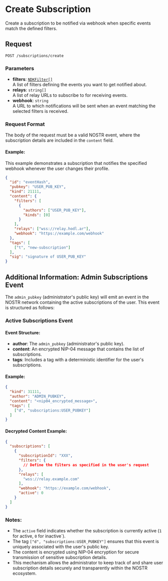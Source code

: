 # Create Subscription

Create a subscription to be notified via webhook when specific events match the defined filters.

## Request
`POST /subscriptions/create`

### Parameters

- **filters**: [`NDKFilter[]`](https://github.com/nostr-dev-kit/ndk/blob/ed29a9d4ba99ceb91f9c8db002eb7eb32db35b41/ndk/src/subscription/index.ts#L18)  
  A list of filters defining the events you want to get notified about.
- **relays**: `string[]`  
  A list of relay URLs to subscribe to for receiving events.
- **webhook**: `string`  
  A URL to which notifications will be sent when an event matching the selected filters is received.

### Request Format

The body of the request must be a valid NOSTR event, where the subscription details are included in the `content` field.

#### Example:
This example demonstrates a subscription that notifies the specified webhook whenever the user changes their profile.

```json
{
  "id": "eventHash",
  "pubkey": "USER_PUB_KEY",
  "kind": 21111,
  "content": {
    "filters": [
      {
        "authors": ["USER_PUB_KEY"],
        "kinds": [0]
      }
    ],
    "relays": ["wss://relay.hodl.ar"],
    "webhook": "https://example.com/webhook"
  },
  "tags": [
    ["t", "new-subscription"]
  ],
  "sig": "signature of USER_PUB_KEY"
}
```

## Additional Information: Admin Subscriptions Event

The `admin_pubkey` (administrator's public key) will emit an event in the NOSTR network containing the active subscriptions of the user. This event is structured as follows:

### Active Subscriptions Event

#### Event Structure:

- **author**: The `admin_pubkey` (administrator's public key).
- **content**: An encrypted NIP-04 message that contains the list of subscriptions.
- **tags**: Includes a tag with a deterministic identifier for the user's subscriptions.

#### Example:

```json
{
  "kind": 31111,
  "author": "ADMIN_PUBKEY",
  "content": "<nip04_encrypted_message>",
  "tags": [
    ["d", "subscriptions:USER_PUBKEY"]
  ]
}
```

#### Decrypted Content Example:

```json
{
  "subscriptions": [
    {
      "subscriptionId": "XXX",
      "filters": {
        // Define the filters as specified in the user's request
      },
      "relays": [
        "wss://relay.example.com"
      ],
      "webhook": "https://example.com/webhook",
      "active": 0
    }
  ]
}
```

### Notes:
- The `active` field indicates whether the subscription is currently active (`1` for active, `0` for inactive`).
- The tag `["d", "subscriptions:USER_PUBKEY"]` ensures that this event is uniquely associated with the user's public key.
- The content is encrypted using NIP-04 encryption for secure transmission of sensitive subscription details.
- This mechanism allows the administrator to keep track of and share user subscription details securely and transparently within the NOSTR ecosystem.
